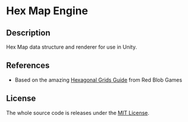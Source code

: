 Hex Map Engine
==============

## Description

Hex Map data structure and renderer for use in Unity.

## References

* Based on the amazing [Hexagonal Grids Guide](http://www.redblobgames.com/grids/hexagons/) from Red Blob Games

## License

The whole source code is releases under the [MIT License](https://opensource.org/licenses/MIT).
